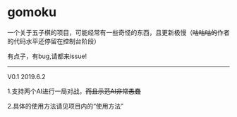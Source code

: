 # gomoku

一个关于五子棋的项目，可能经常有一些奇怪的东西，且更新极慢（~~咕咕咕的~~作者的代码水平还停留在控制台阶段）

有点子，有bug,请都来issue!

---

V0.1 2019.6.2 

1.支持两个AI进行一局对战，~~而且示范AI非常愚蠢~~

2.具体的使用方法请见项目内的“使用方法”
